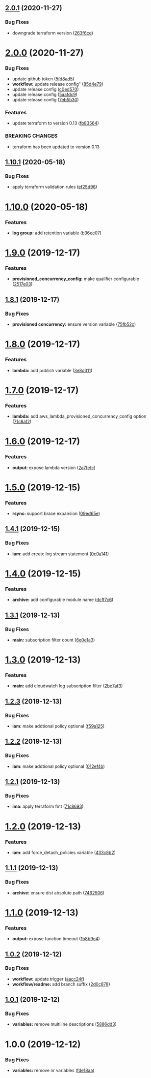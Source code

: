 ## [2.0.1](https://github.com/enter-at/terraform-aws-lambda/compare/v2.0.0...v2.0.1) (2020-11-27)


### Bug Fixes

* downgrade terraform version ([263f6ce](https://github.com/enter-at/terraform-aws-lambda/commit/263f6cebba70434497200e1deb8afa2479dbf9a6))

# [2.0.0](https://github.com/enter-at/terraform-aws-lambda/compare/v1.10.1...v2.0.0) (2020-11-27)


### Bug Fixes

* update github token ([5fd8ad5](https://github.com/enter-at/terraform-aws-lambda/commit/5fd8ad5acbff20db0eec4954fd381ed20fec450e))
* **workflow:** update release config" ([85d4e79](https://github.com/enter-at/terraform-aws-lambda/commit/85d4e79f067b95aca8682a10783c9012956a026b))
* update release config ([c0ed570](https://github.com/enter-at/terraform-aws-lambda/commit/c0ed57061f8b09b9e6871ef35b52d7e761a1366f))
* update release config ([5aafdc9](https://github.com/enter-at/terraform-aws-lambda/commit/5aafdc95031a25b5bfd86d595f69a9a8a3d57573))
* update release config ([7eb5b30](https://github.com/enter-at/terraform-aws-lambda/commit/7eb5b30399eeae1b6200bfcab4e3a76e24208fb4))


### Features

* update terraform to version 0.13 ([fb83564](https://github.com/enter-at/terraform-aws-lambda/commit/fb8356453e7e19fef2fac0b0fc5845a3c467172a))


### BREAKING CHANGES

* terraform has been updated to version 0.13

## [1.10.1](https://github.com/enter-at/terraform-aws-lambda/compare/v1.10.0...v1.10.1) (2020-05-18)


### Bug Fixes

* apply terraform validation rules ([ef25d96](https://github.com/enter-at/terraform-aws-lambda/commit/ef25d9652b5627cafa18cc679f9fe4cea34a7789))

# [1.10.0](https://github.com/enter-at/terraform-aws-lambda/compare/v1.9.0...v1.10.0) (2020-05-18)


### Features

* **log group:** add retention variable ([b36ee07](https://github.com/enter-at/terraform-aws-lambda/commit/b36ee074784509b59ed2421fcb1d4ebe67bbacda))

# [1.9.0](https://github.com/enter-at/terraform-aws-lambda/compare/v1.8.1...v1.9.0) (2019-12-17)


### Features

* **provisioned_concurrency_config:** make qualifier configurable ([2517e03](https://github.com/enter-at/terraform-aws-lambda/commit/2517e03d12b13c89bea40385010d481c0a788f09))

## [1.8.1](https://github.com/enter-at/terraform-aws-lambda/compare/v1.8.0...v1.8.1) (2019-12-17)


### Bug Fixes

* **provisioned concurrency:** ensure version variable ([75fb52c](https://github.com/enter-at/terraform-aws-lambda/commit/75fb52c44d03016b159a5a5428e76fae2089a50e))

# [1.8.0](https://github.com/enter-at/terraform-aws-lambda/compare/v1.7.0...v1.8.0) (2019-12-17)


### Features

* **lambda:** add publish variable ([3e8d311](https://github.com/enter-at/terraform-aws-lambda/commit/3e8d311be90a9991c911261436520b4fe87f8621))

# [1.7.0](https://github.com/enter-at/terraform-aws-lambda/compare/v1.6.0...v1.7.0) (2019-12-17)


### Features

* **lambda:** add aws_lambda_provisioned_concurrency_config option ([71c8a12](https://github.com/enter-at/terraform-aws-lambda/commit/71c8a12893e2580061d647a2b360de7143751c24))

# [1.6.0](https://github.com/enter-at/terraform-aws-lambda/compare/v1.5.0...v1.6.0) (2019-12-17)


### Features

* **output:** expose lambda version ([2a7fefc](https://github.com/enter-at/terraform-aws-lambda/commit/2a7fefc067e2a6955bac24898b006521b1df008f))

# [1.5.0](https://github.com/enter-at/terraform-aws-lambda/compare/v1.4.1...v1.5.0) (2019-12-15)


### Features

* **rsync:** support brace expansion ([09ed65e](https://github.com/enter-at/terraform-aws-lambda/commit/09ed65e9d16f9117fc1187f55801bea5548802f1))

## [1.4.1](https://github.com/enter-at/terraform-aws-lambda/compare/v1.4.0...v1.4.1) (2019-12-15)


### Bug Fixes

* **iam:** add create log stream statement ([0c0a141](https://github.com/enter-at/terraform-aws-lambda/commit/0c0a141f06800dd0344720f5b7f1f154b404b47d))

# [1.4.0](https://github.com/enter-at/terraform-aws-lambda/compare/v1.3.1...v1.4.0) (2019-12-15)


### Features

* **archive:** add configurable module name ([dcff7c6](https://github.com/enter-at/terraform-aws-lambda/commit/dcff7c67b671f9be75b305e4d4362f47dbe6f4b4))

## [1.3.1](https://github.com/enter-at/terraform-aws-lambda/compare/v1.3.0...v1.3.1) (2019-12-13)


### Bug Fixes

* **main:** subscription filter count ([6e0e1a3](https://github.com/enter-at/terraform-aws-lambda/commit/6e0e1a3ff7648219360a0dadce86dc32d6c7ebd5))

# [1.3.0](https://github.com/enter-at/terraform-aws-lambda/compare/v1.2.3...v1.3.0) (2019-12-13)


### Features

* **main:** add cloudwatch log subscription filter ([2bc7af3](https://github.com/enter-at/terraform-aws-lambda/commit/2bc7af38895b6a631955fa51b4477b4905a13b5f))

## [1.2.3](https://github.com/enter-at/terraform-aws-lambda/compare/v1.2.2...v1.2.3) (2019-12-13)


### Bug Fixes

* **iam:** make addtional policy optional ([f59a125](https://github.com/enter-at/terraform-aws-lambda/commit/f59a1257f1f8fcb8844bd8464e967046d9f9cd44))

## [1.2.2](https://github.com/enter-at/terraform-aws-lambda/compare/v1.2.1...v1.2.2) (2019-12-13)


### Bug Fixes

* **iam:** make addtional policy optional ([012ef4b](https://github.com/enter-at/terraform-aws-lambda/commit/012ef4b99db420578c231381f3e9c975205a142e))

## [1.2.1](https://github.com/enter-at/terraform-aws-lambda/compare/v1.2.0...v1.2.1) (2019-12-13)


### Bug Fixes

* **ima:** apply terraform fmt ([71c8693](https://github.com/enter-at/terraform-aws-lambda/commit/71c8693fe708cb742608415e7052e6e61f67e1b9))

# [1.2.0](https://github.com/enter-at/terraform-aws-lambda/compare/v1.1.1...v1.2.0) (2019-12-13)


### Features

* **iam:** add force_detach_policies variable ([433c8b2](https://github.com/enter-at/terraform-aws-lambda/commit/433c8b2f81876fc7439924b9c24f9382789e5330))

## [1.1.1](https://github.com/enter-at/terraform-aws-lambda/compare/v1.1.0...v1.1.1) (2019-12-13)


### Bug Fixes

* **archive:** ensure dist absolute path ([7462906](https://github.com/enter-at/terraform-aws-lambda/commit/7462906a02a949fe3bb755bf228892c0fb34d0b2))

# [1.1.0](https://github.com/enter-at/terraform-aws-lambda/compare/v1.0.2...v1.1.0) (2019-12-13)


### Features

* **output:** expose function timeout ([1b8b9e4](https://github.com/enter-at/terraform-aws-lambda/commit/1b8b9e4960e3f2881cf0490a93b3f8494e7ee1ac))

## [1.0.2](https://github.com/enter-at/terraform-aws-lambda/compare/v1.0.1...v1.0.2) (2019-12-12)


### Bug Fixes

* **workflow:** update trigger ([aacc24f](https://github.com/enter-at/terraform-aws-lambda/commit/aacc24fce72ef020d4571e846a18b4bfe822d678))
* **workflow/readme:** add branch suffix ([2d0c878](https://github.com/enter-at/terraform-aws-lambda/commit/2d0c878e3e31816e047dc5bb3452c6824bb53195))

## [1.0.1](https://github.com/enter-at/terraform-aws-lambda/compare/v1.0.0...v1.0.1) (2019-12-12)


### Bug Fixes

* **variables:** remove multiline descriptions ([5886dd3](https://github.com/enter-at/terraform-aws-lambda/commit/5886dd37e9658a60595029e342d4301562981c84))

# 1.0.0 (2019-12-12)


### Bug Fixes

* **variables:** remove nr variables ([fde18aa](https://github.com/enter-at/terraform-aws-lambda/commit/fde18aabea3cfa3871023aad593e462a805ed7a6))
